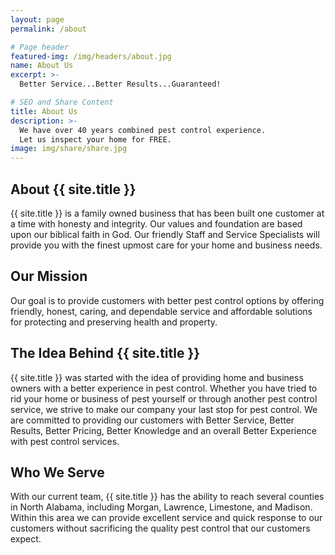 ```yaml
---
layout: page
permalink: /about

# Page header
featured-img: /img/headers/about.jpg
name: About Us
excerpt: >-
  Better Service...Better Results...Guaranteed!

# SEO and Share Content
title: About Us
description: >-
  We have over 40 years combined pest control experience.
  Let us inspect your home for FREE.
image: img/share/share.jpg
---
```


## About {{ site.title }}
{{ site.title }} is a family owned business that has been built one customer at a time with honesty and integrity. Our values and foundation are based upon our biblical faith in God. Our friendly Staff and Service Specialists will provide you with the finest upmost care for your home and business needs.

## Our Mission
Our goal is to provide customers with better pest control options by offering friendly, honest, caring, and dependable service and affordable solutions for protecting and preserving health and property.

## The Idea Behind {{ site.title }}
{{ site.title }} was started with the idea of providing home and business owners with a better experience in pest control. Whether you have tried to rid your home or business of pest yourself or through another pest control service, we strive to make our company your last stop for pest control. We are committed to providing our customers with Better Service, Better Results, Better Pricing, Better Knowledge and an overall Better Experience with pest control services.

## Who We Serve
With our current team, {{ site.title }} has the ability to reach several counties in North Alabama, including Morgan, Lawrence, Limestone, and Madison. Within this area we can provide excellent service and quick response to our customers without sacrificing the quality pest control that our customers expect.